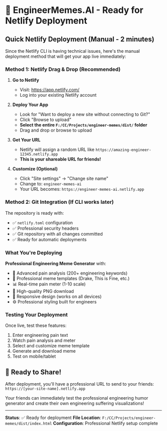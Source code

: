 # 🚀 EngineerMemes.AI - Ready for Netlify Deployment

## Quick Netlify Deployment (Manual - 2 minutes)

Since the Netlify CLI is having technical issues, here's the manual deployment method that will get your app live immediately:

### Method 1: Netlify Drag & Drop (Recommended)

1. **Go to Netlify**
   - Visit: https://app.netlify.com/
   - Log into your existing Netlify account

2. **Deploy Your App**
   - Look for "Want to deploy a new site without connecting to Git?"
   - Click "Browse to upload" 
   - **Select the entire `F:/CC/Projects/engineer-memes/dist/` folder**
   - Drag and drop or browse to upload

3. **Get Your URL**
   - Netlify will assign a random URL like `https://amazing-engineer-12345.netlify.app`
   - **This is your shareable URL for friends!**

4. **Customize (Optional)**
   - Click "Site settings" → "Change site name"
   - Change to: `engineer-memes-ai` 
   - Your URL becomes: `https://engineer-memes-ai.netlify.app`

### Method 2: Git Integration (If CLI works later)

The repository is ready with:
- ✅ `netlify.toml` configuration
- ✅ Professional security headers
- ✅ Git repository with all changes committed
- ✅ Ready for automatic deployments

### What You're Deploying

**Professional Engineering Meme Generator** with:
- 🤖 Advanced pain analysis (200+ engineering keywords)
- 🎨 Professional meme templates (Drake, This is Fine, etc.)
- 📊 Real-time pain meter (1-10 scale)
- 💾 High-quality PNG download
- 📱 Responsive design (works on all devices)
- ⚙️ Professional styling built for engineers

### Testing Your Deployment

Once live, test these features:
1. Enter engineering pain text
2. Watch pain analysis and meter
3. Select and customize meme template
4. Generate and download meme
5. Test on mobile/tablet

## 🎯 Ready to Share!

After deployment, you'll have a professional URL to send to your friends:
`https://[your-site-name].netlify.app`

Your friends can immediately test the professional engineering humor generator and create their own engineering suffering visualizations!

---

**Status**: ✅ Ready for deployment
**File Location**: `F:/CC/Projects/engineer-memes/dist/index.html`
**Configuration**: Professional Netlify setup complete